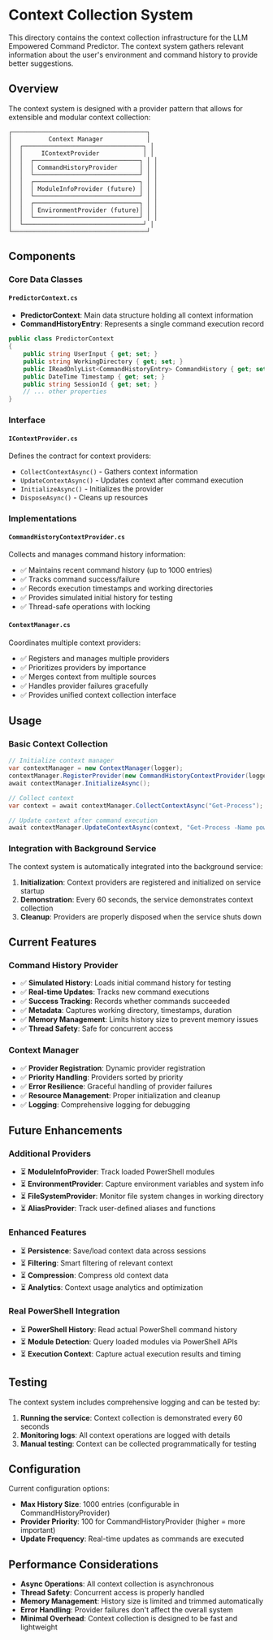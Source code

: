 # Context Collection System

This directory contains the context collection infrastructure for the LLM Empowered Command Predictor. The context system gathers relevant information about the user's environment and command history to provide better suggestions.

## Overview

The context system is designed with a provider pattern that allows for extensible and modular context collection:

```
┌─────────────────────────────────────┐
│          Context Manager            │
│  ┌─────────────────────────────────┐ │
│  │     IContextProvider            │ │
│  │  ┌─────────────────────────────┐ │ │
│  │  │ CommandHistoryProvider      │ │ │
│  │  └─────────────────────────────┘ │ │
│  │  ┌─────────────────────────────┐ │ │
│  │  │ ModuleInfoProvider (future) │ │ │
│  │  └─────────────────────────────┘ │ │
│  │  ┌─────────────────────────────┐ │ │
│  │  │ EnvironmentProvider (future)│ │ │
│  │  └─────────────────────────────┘ │ │
│  └─────────────────────────────────┘ │
└─────────────────────────────────────┘
```

## Components

### Core Data Classes

#### `PredictorContext.cs`
- **PredictorContext**: Main data structure holding all context information
- **CommandHistoryEntry**: Represents a single command execution record

```csharp
public class PredictorContext
{
    public string UserInput { get; set; }
    public string WorkingDirectory { get; set; }
    public IReadOnlyList<CommandHistoryEntry> CommandHistory { get; set; }
    public DateTime Timestamp { get; set; }
    public string SessionId { get; set; }
    // ... other properties
}
```

### Interface

#### `IContextProvider.cs`
Defines the contract for context providers:
- `CollectContextAsync()` - Gathers context information
- `UpdateContextAsync()` - Updates context after command execution
- `InitializeAsync()` - Initializes the provider
- `DisposeAsync()` - Cleans up resources

### Implementations

#### `CommandHistoryContextProvider.cs`
Collects and manages command history information:
- ✅ Maintains recent command history (up to 1000 entries)
- ✅ Tracks command success/failure
- ✅ Records execution timestamps and working directories
- ✅ Provides simulated initial history for testing
- ✅ Thread-safe operations with locking

#### `ContextManager.cs`
Coordinates multiple context providers:
- ✅ Registers and manages multiple providers
- ✅ Prioritizes providers by importance
- ✅ Merges context from multiple sources
- ✅ Handles provider failures gracefully
- ✅ Provides unified context collection interface

## Usage

### Basic Context Collection

```csharp
// Initialize context manager
var contextManager = new ContextManager(logger);
contextManager.RegisterProvider(new CommandHistoryContextProvider(logger));
await contextManager.InitializeAsync();

// Collect context
var context = await contextManager.CollectContextAsync("Get-Process");

// Update context after command execution
await contextManager.UpdateContextAsync(context, "Get-Process -Name powershell", true);
```

### Integration with Background Service

The context system is automatically integrated into the background service:

1. **Initialization**: Context providers are registered and initialized on service startup
2. **Demonstration**: Every 60 seconds, the service demonstrates context collection
3. **Cleanup**: Providers are properly disposed when the service shuts down

## Current Features

### Command History Provider
- ✅ **Simulated History**: Loads initial command history for testing
- ✅ **Real-time Updates**: Tracks new command executions
- ✅ **Success Tracking**: Records whether commands succeeded
- ✅ **Metadata**: Captures working directory, timestamps, duration
- ✅ **Memory Management**: Limits history size to prevent memory issues
- ✅ **Thread Safety**: Safe for concurrent access

### Context Manager
- ✅ **Provider Registration**: Dynamic provider registration
- ✅ **Priority Handling**: Providers sorted by priority
- ✅ **Error Resilience**: Graceful handling of provider failures
- ✅ **Resource Management**: Proper initialization and cleanup
- ✅ **Logging**: Comprehensive logging for debugging

## Future Enhancements

### Additional Providers
- ⏳ **ModuleInfoProvider**: Track loaded PowerShell modules
- ⏳ **EnvironmentProvider**: Capture environment variables and system info
- ⏳ **FileSystemProvider**: Monitor file system changes in working directory
- ⏳ **AliasProvider**: Track user-defined aliases and functions

### Enhanced Features
- ⏳ **Persistence**: Save/load context data across sessions
- ⏳ **Filtering**: Smart filtering of relevant context
- ⏳ **Compression**: Compress old context data
- ⏳ **Analytics**: Context usage analytics and optimization

### Real PowerShell Integration
- ⏳ **PowerShell History**: Read actual PowerShell command history
- ⏳ **Module Detection**: Query loaded modules via PowerShell APIs
- ⏳ **Execution Context**: Capture actual execution results and timing

## Testing

The context system includes comprehensive logging and can be tested by:

1. **Running the service**: Context collection is demonstrated every 60 seconds
2. **Monitoring logs**: All context operations are logged with details
3. **Manual testing**: Context can be collected programmatically for testing

## Configuration

Current configuration options:
- **Max History Size**: 1000 entries (configurable in CommandHistoryProvider)
- **Provider Priority**: 100 for CommandHistoryProvider (higher = more important)
- **Update Frequency**: Real-time updates as commands are executed

## Performance Considerations

- **Async Operations**: All context collection is asynchronous
- **Thread Safety**: Concurrent access is properly handled
- **Memory Management**: History size is limited and trimmed automatically
- **Error Handling**: Provider failures don't affect the overall system
- **Minimal Overhead**: Context collection is designed to be fast and lightweight
